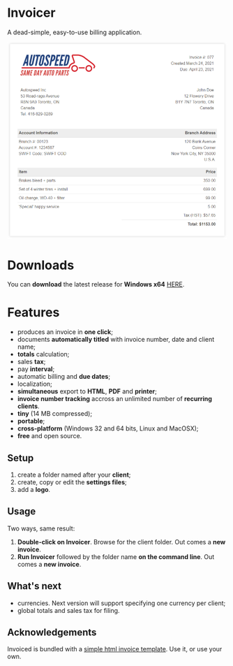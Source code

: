 # Invoicer
A dead-simple, easy-to-use billing application.

<p align="center"><img src="screenshots/sample-invoice.png"></p>

# Downloads
You can <b>download</b> the latest release for <b>Windows x64</b> [HERE](https://github.com/DexterLagan/invoicer/releases/).

# Features
- produces an invoice in **one click**;
- documents **automatically titled** with invoice number, date and client name;
- **totals** calculation;
- sales **tax**;
- pay **interval**;
- automatic billing and **due dates**;
- localization;
- **simultaneous** export to **HTML**, **PDF** and **printer**;
- **invoice number tracking** accross an unlimited number of **recurring clients**.
- **tiny** (14 MB compressed);
- **portable**;
- **cross-platform** (Windows 32 and 64 bits, Linux and MacOSX);
- **free** and open source.

## Setup
1) create a folder named after your **client**;
2) create, copy or edit the **settings files**;
3) add a **logo**.

## Usage
Two ways, same result:
1) **Double-click on Invoicer**. Browse for the client folder. Out comes a **new invoice**.
2) **Run Invoicer** followed by the folder name **on the command line**. Out comes a **new invoice**.

## What's next
- currencies. Next version will support specifying one currency per client;
- global totals and sales tax for filing.

## Acknowledgements

Invoiced is bundled with a [simple html invoice template](https://github.com/sparksuite/simple-html-invoice-template). Use it, or use your own.
